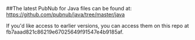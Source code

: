 ##The latest PubNub for Java files can be found at: 
https://github.com/pubnub/java/tree/master/java

If you'd like access to earlier versions, you can access them on this repo at fb7aaad821c86219e67025649f91547e4b9185af.
